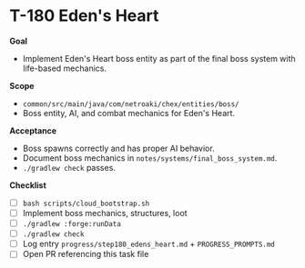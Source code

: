 # T-180 Eden's Heart

**Goal**

- Implement Eden's Heart boss entity as part of the final boss system with life-based mechanics.

**Scope**

- `common/src/main/java/com/netroaki/chex/entities/boss/`
- Boss entity, AI, and combat mechanics for Eden's Heart.

**Acceptance**

- Boss spawns correctly and has proper AI behavior.
- Document boss mechanics in `notes/systems/final_boss_system.md`.
- `./gradlew check` passes.

**Checklist**

- [ ] `bash scripts/cloud_bootstrap.sh`
- [ ] Implement boss mechanics, structures, loot
- [ ] `./gradlew :forge:runData`
- [ ] `./gradlew check`
- [ ] Log entry `progress/step180_edens_heart.md` + `PROGRESS_PROMPTS.md`
- [ ] Open PR referencing this task file
